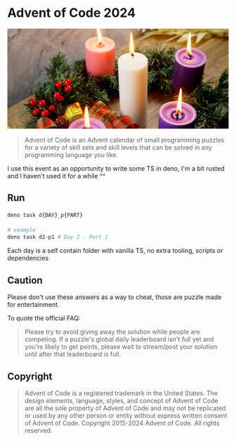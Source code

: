 # Advent of Code 2024

![](./advent-logo.jpg)

> Advent of Code is an Advent calendar of small programming puzzles for a variety of skill sets and skill levels that
> can be solved in any programming language you like.

I use this event as an opportunity to write some TS in deno, I'm a bit rusted and I haven't used it for a while ^^

## Run

```sh
deno task d{DAY}_p{PART}

# example
deno task d2-p1 # Day 2 - Part 1
```

Each day is a self contain folder with vanilla TS, no extra tooling, scripts or dependencies

## Caution

Please don't use these answers as a way to cheat, those are puzzle made for entertainment.

To quote the official FAQ:

> Please try to avoid giving away the solution while people are competing. If a puzzle's global daily leaderboard isn't
> full yet and you're likely to get points, please wait to stream/post your solution until after that leaderboard is
> full.

## Copyright

> Advent of Code is a registered trademark in the United States. The design elements, language, styles, and concept of
> Advent of Code are all the sole property of Advent of Code and may not be replicated or used by any other person or
> entity without express written consent of Advent of Code. Copyright 2015-2024 Advent of Code. All rights reserved.
